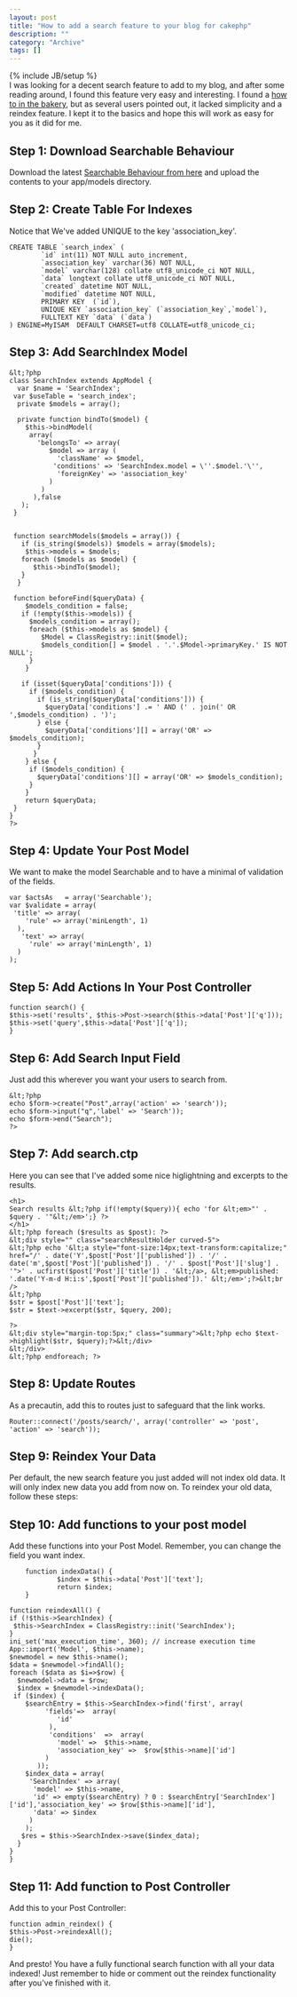 ```yaml
--- 
layout: post 
title: "How to add a search feature to your blog for cakephp"
description: ""
category: "Archive"
tags: []
---
```

{% include JB/setup %}  
I was looking for a decent search feature to add to  my blog, and after some reading around, I found this feature very easy and interesting. I found a [how to in the bakery](http://bakery.cakephp.org/articles/view/search-feature-to-cakephp-blog-example), but as several users pointed out, it lacked simplicity and a reindex feature. I kept it to the basics and hope this will work as easy for you as it did for me.

## Step 1: Download Searchable Behaviour

Download the latest [Searchable Behaviour from here](http://code.google.com/p/searchable-behaviour-for-cakephp/) and upload the contents to your app/models directory.

## Step 2: Create Table For Indexes

Notice that We've added UNIQUE to the key 'association_key'.


    CREATE TABLE `search_index` (
            `id` int(11) NOT NULL auto_increment,
            `association_key` varchar(36) NOT NULL,
            `model` varchar(128) collate utf8_unicode_ci NOT NULL,
            `data` longtext collate utf8_unicode_ci NOT NULL,
            `created` datetime NOT NULL,
            `modified` datetime NOT NULL,
            PRIMARY KEY  (`id`),
            UNIQUE KEY `association_key` (`association_key`,`model`),
            FULLTEXT KEY `data` (`data`)
    ) ENGINE=MyISAM  DEFAULT CHARSET=utf8 COLLATE=utf8_unicode_ci;



## Step 3: Add SearchIndex Model



    &lt;?php
    class SearchIndex extends AppModel {
      var $name = 'SearchIndex';
     var $useTable = 'search_index';
      private $models = array();

      private function bindTo($model) {
        $this->bindModel( 
         array(
           'belongsTo' => array(
              $model => array (
                'className' => $model,
               'conditions' => 'SearchIndex.model = \''.$model.'\'',
                'foreignKey' => 'association_key'
              )
            )
          ),false 
       );
     }
      
     
     function searchModels($models = array()) {
       if (is_string($models)) $models = array($models);
        $this->models = $models;
       foreach ($models as $model) {
          $this->bindTo($model);
       }
      }
        
     function beforeFind($queryData) {
        $models_condition = false;
       if (!empty($this->models)) {
         $models_condition = array();
         foreach ($this->models as $model) {
            $Model = ClassRegistry::init($model);
            $models_condition[] = $model . '.'.$Model->primaryKey.' IS NOT NULL'; 
         }
        }
        
       if (isset($queryData['conditions'])) {
         if ($models_condition) {
           if (is_string($queryData['conditions'])) {
             $queryData['conditions'] .= ' AND (' . join(' OR ',$models_condition) . ')';
           } else {
             $queryData['conditions'][] = array('OR' => $models_condition);
           }
          }
        } else {
         if ($models_condition) {
           $queryData['conditions'][] = array('OR' => $models_condition);
         }
        }
        return $queryData;  
     }
    }
    ?>


## Step 4: Update Your Post Model

We want to make the model Searchable and to have a minimal of validation of the fields.

  
    var $actsAs   = array('Searchable');  
    var $validate = array(
     'title' => array(
        'rule' => array('minLength', 1)
      ),
       'text' => array(
         'rule' => array('minLength', 1)
      )
    ); 


## Step 5: Add Actions In Your Post Controller



    function search() {
    $this->set('results', $this->Post->search($this->data['Post']['q']));
    $this->set('query',$this->data['Post']['q']);
    }   



## Step 6: Add Search Input Field

Just add this wherever you want your users to search from. 


    &lt;?php 
    echo $form->create("Post",array('action' => 'search'));
    echo $form->input("q",'label' => 'Search'));
    echo $form->end("Search");
    ?>


## Step 7: Add search.ctp

Here  you can see that I've added some nice higlightning and excerpts to the results.


    <h1>
    Search results &lt;?php if(!empty($query)){ echo 'for &lt;em>"' . $query . '"&lt;/em>';} ?>
    </h1>
    &lt;?php foreach ($results as $post): ?>
    &lt;div style="" class="searchResultHolder curved-5">
    &lt;?php echo '&lt;a style="font-size:14px;text-transform:capitalize;" href="/' . date('Y',$post['Post']['published']) . '/' . date('m',$post['Post']['published']) . '/' . $post['Post']['slug'] . '">' . ucfirst($post['Post']['title']) . '&lt;/a>, &lt;em>published: '.date('Y-m-d H:i:s',$post['Post']['published']).' &lt;/em>';?>&lt;br />
    &lt;?php
    $str = $post['Post']['text'];
    $str = $text->excerpt($str, $query, 200);

    ?>
    &lt;div style="margin-top:5px;" class="summary">&lt;?php echo $text->highlight($str, $query);?>&lt;/div>    
    &lt;/div>
    &lt;?php endforeach; ?>



## Step 8: Update Routes

As a precautin, add this to routes just to safeguard that the link works.


    Router::connect('/posts/search/', array('controller' => 'post', 'action' => 'search')); 



## Step 9: Reindex Your Data

Per default, the new search feature you just added will not index old data. It will only index new data you add from now on. To reindex your old data, follow these steps:
## Step 10: Add functions to your post model

Add these functions into your Post Model. Remember, you can change the field you want index.


        function indexData() {
                $index = $this->data['Post']['text'];
                return $index;
        }
        
    function reindexAll() {
    if (!$this->SearchIndex) {
     $this->SearchIndex = ClassRegistry::init('SearchIndex');
    }
    ini_set('max_execution_time', 360); // increase execution time
    App::import('Model', $this->name);
    $newmodel = new $this->name();
    $data = $newmodel->findAll();
    foreach ($data as $i=>$row) {
      $newmodel->data = $row;
      $index = $newmodel->indexData();
     if ($index) {
        $searchEntry = $this->SearchIndex->find('first', array(
             'fields'=>  array(
                'id'
              ),
              'conditions'  =>  array(
                'model' =>  $this->name,
                'association_key' =>  $row[$this->name]['id']
             )
           ));
        $index_data = array(
         'SearchIndex' => array(
          'model' => $this->name,
          'id' => empty($searchEntry) ? 0 : $searchEntry['SearchIndex']['id'],'association_key' => $row[$this->name]['id'],
          'data' => $index
         )
        );
       $res = $this->SearchIndex->save($index_data);
      }
    }
    } 
        


## Step 11: Add function to Post Controller

Add this to your Post Controller:


    function admin_reindex() { 
    $this->Post->reindexAll();
    die();    
    } 


And presto! You have a fully functional search function with all your data indexed! Just remember to hide or comment out the reindex functionality after you've finished with it.